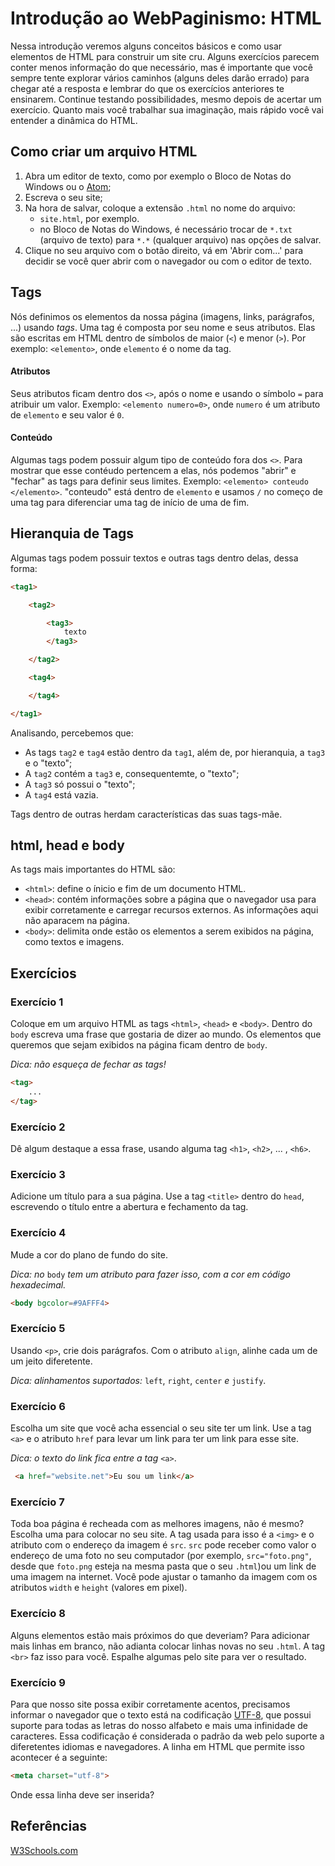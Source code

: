 # Introdução ao WebPaginismo: HTML
Nessa introdução veremos alguns conceitos básicos e como usar elementos de HTML para construir um site cru. Alguns exercícios parecem conter menos informação do que necessário, mas é importante que você sempre tente explorar vários caminhos (alguns deles darão errado) para chegar até a resposta e lembrar do que os exercícios anteriores te ensinarem. Continue testando possibilidades, mesmo depois de acertar um exercício. Quanto mais você trabalhar sua imaginação, mais rápido você vai entender a dinâmica do HTML.

## Como criar um arquivo HTML
1. Abra um editor de texto, como por exemplo o Bloco de Notas do Windows ou o [Atom](https://atom.io/);
2. Escreva o seu site;
3. Na hora de salvar, coloque a extensão `.html` no nome do arquivo:
    - `site.html`, por exemplo.
    - no Bloco de Notas do Windows, é necessário trocar de `*.txt` (arquivo de texto) para `*.*` (qualquer arquivo) nas opções de salvar.
4. Clique no seu arquivo com o botão direito, vá em 'Abrir com...' para decidir se você quer abrir com o navegador ou com o editor de texto.

## Tags
Nós definimos os elementos da nossa página (imagens, links, parágrafos, ...) usando _tags_. Uma tag é composta por seu nome e seus atributos. Elas são escritas em HTML dentro de símbolos de maior (`<`)  e menor (`>`). Por exemplo: `<elemento>`, onde `elemento` é o nome da tag.

#### Atributos
Seus atributos ficam dentro dos `<>`, após o nome e usando o símbolo `=` para atribuir um valor. Exemplo: `<elemento numero=0>`, onde `numero` é um atributo de `elemento` e seu valor é `0`.

#### Conteúdo
Algumas tags podem possuir algum tipo de conteúdo fora dos `<>`. Para mostrar que esse contéudo pertencem a elas, nós podemos "abrir" e "fechar" as tags para definir seus limites. Exemplo: `<elemento> conteudo </elemento>`. "conteudo" está dentro de `elemento` e usamos `/` no começo de uma tag para diferenciar uma tag de início de uma de fim.

## Hieranquia de Tags
Algumas tags podem possuir textos e outras tags dentro delas, dessa forma:
```html
<tag1>

    <tag2>

        <tag3>
            texto
        </tag3>

    </tag2>

    <tag4>

    </tag4>

</tag1>
```
Analisando, percebemos que:
- As tags `tag2` e `tag4` estão dentro da `tag1`, além de, por hieranquia, a `tag3` e o "texto";
- A `tag2` contém a `tag3` e, consequentemte, o "texto";
- A `tag3` só possui o "texto";
- A `tag4` está vazia.

Tags dentro de outras herdam características das suas tags-mãe.

## html, head e body
As tags mais importantes do HTML são:
- `<html>`: define o ínicio e fim de um documento HTML.
- `<head>`: contém informações sobre a página que o navegador usa para exibir corretamente e carregar recursos externos. As informações aqui não aparacem na página.
- `<body>`: delimita onde estão os elementos a serem exibidos na página, como textos e imagens.

## Exercícios
### Exercício 1
Coloque em um arquivo HTML as tags `<html>`, `<head>` e `<body>`. Dentro do `body` escreva uma frase que gostaria de dizer ao mundo. Os elementos que queremos que sejam exibidos na página ficam dentro de `body`.

_Dica: não esqueça de fechar as tags!_
``` html
<tag>
    ...
</tag>
```

### Exercício 2
Dê algum destaque a essa frase, usando alguma tag `<h1>`, `<h2>`, ... , `<h6>`.

### Exercício 3
Adicione um título para a sua página. Use a tag `<title>` dentro do `head`, escrevendo o título entre a abertura e fechamento da tag.

### Exercício 4
Mude a cor do plano de fundo do site.

_Dica: no_ `body` _tem um atributo para fazer isso, com a cor em código hexadecimal._
``` html
<body bgcolor=#9AFFF4>
```

### Exercício 5
Usando `<p>`, crie dois parágrafos. Com o atributo `align`, alinhe cada um de um jeito diferetente.

_Dica: alinhamentos suportados:_ `left`, `right`, `center` _e_ `justify`.

### Exercício 6
Escolha um site que você acha essencial o seu site ter um link. Use a tag `<a>` e o atributo `href` para levar um link para ter um link para esse site.

_Dica: o texto do link fica entre a tag_ `<a>`.
``` html
 <a href="website.net">Eu sou um link</a>
```

### Exercício 7
Toda boa página é recheada com as melhores imagens, não é mesmo? Escolha uma para colocar no seu site. A tag usada para isso é a `<img>` e o atributo com o endereço da imagem é `src`. `src` pode receber como valor o endereço de uma foto no seu computador (por exemplo, `src="foto.png"`, desde que `foto.png` esteja na mesma pasta que o seu `.html`)ou um link de uma imagem na internet. Você pode ajustar o tamanho da imagem com os atributos `width` e `height` (valores em pixel).


### Exercício 8
Alguns elementos estão mais próximos do que deveriam? Para adicionar mais linhas em branco, não adianta colocar linhas novas no seu `.html`. A tag `<br>` faz isso para você. Espalhe algumas pelo site para ver o resultado.

### Exercício 9
Para que nosso site possa exibir corretamente acentos, precisamos informar o navegador que o texto está na codificação [UTF-8](https://pt.wikipedia.org/wiki/UTF-8), que possui suporte para todas as letras do nosso alfabeto e mais uma infinidade de caracteres. Essa codificação é considerada o padrão da web pelo suporte a diferetentes idiomas e navegadores.
A linha em HTML que permite isso acontecer é a seguinte:
``` html
<meta charset="utf-8">
```
Onde essa linha deve ser inserida?
## Referências
[W3Schools.com](https://www.w3schools.com/tags/default.asp)
